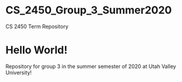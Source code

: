 # CS_2450_Group_3_Summer2020
CS 2450 Term Repository
# Hello World! 
Repository for group 3 in the summer semester of 2020 at Utah Valley University!
